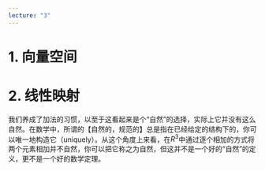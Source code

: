 ```yaml
---
lecture: "3"
---
```

# 1. 向量空间

# 2. 线性映射

我们养成了加法的习惯，以至于这看起来是个“自然”的选择，实际上它并没有这么自然。在数学中，所谓的【自然的，规范的】总是指在已经给定的结构下的，你可以唯一地构造它（uniquely）。从这个角度上来看，在$R^3$中通过逐个相加的方式将两个元素相加并不自然，你可以把它称之为自然，但这并不是一个好的“自然”的定义，更不是一个好的数学定理。
